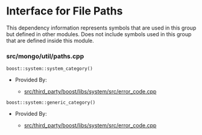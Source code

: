 
# Interface for File Paths
This dependency information represents symbols that are used in this group but defined in other modules.  Does not include symbols used in this group that are defined inside this module.

### src/mongo/util/paths.cpp

<div></div>

    boost::system::system_category()

- Provided By:

    - [src/third\_party/boost/libs/system/src/error\_code.cpp](../../../../third\_party/boost\_system)

<div></div>

    boost::system::generic_category()

- Provided By:

    - [src/third\_party/boost/libs/system/src/error\_code.cpp](../../../../third\_party/boost\_system)

